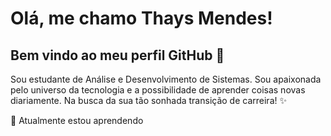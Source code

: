 # Olá, me chamo Thays Mendes! 
## Bem vindo ao meu perfil GitHub 👋

Sou estudante de Análise e Desenvolvimento de Sistemas. Sou apaixonada pelo universo da tecnologia e a possibilidade de aprender coisas novas diariamente. Na busca da sua tão sonhada transição de carreira! ✨

[catppuccin_latte]: https://github-readme-stats.vercel.app/api?username=anuraghazra&show_icons=true&hide=contribs,prs&cache_seconds=86400&theme=catppuccin_latte





🌱 Atualmente estou aprendendo
